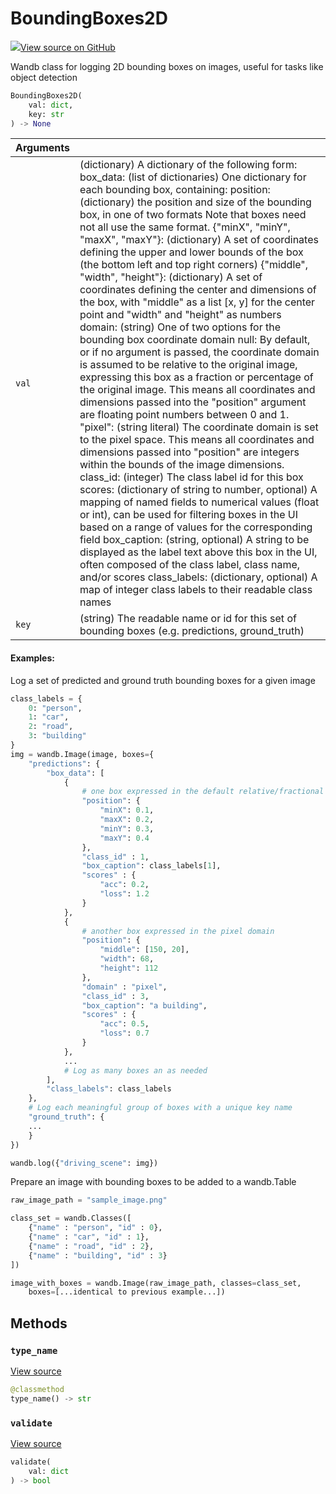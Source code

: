 # BoundingBoxes2D



[![](https://www.tensorflow.org/images/GitHub-Mark-32px.png)View source on GitHub](https://www.github.com/wandb/client/tree/v0.12.2/wandb/sdk/data_types.py#L1443-L1702)



Wandb class for logging 2D bounding boxes on images, useful for tasks like object detection

```python
BoundingBoxes2D(
    val: dict,
    key: str
) -> None
```





| Arguments |  |
| :--- | :--- |
|  `val` |  (dictionary) A dictionary of the following form: box_data: (list of dictionaries) One dictionary for each bounding box, containing: position: (dictionary) the position and size of the bounding box, in one of two formats Note that boxes need not all use the same format. {"minX", "minY", "maxX", "maxY"}: (dictionary) A set of coordinates defining the upper and lower bounds of the box (the bottom left and top right corners) {"middle", "width", "height"}: (dictionary) A set of coordinates defining the center and dimensions of the box, with "middle" as a list [x, y] for the center point and "width" and "height" as numbers domain: (string) One of two options for the bounding box coordinate domain null: By default, or if no argument is passed, the coordinate domain is assumed to be relative to the original image, expressing this box as a fraction or percentage of the original image. This means all coordinates and dimensions passed into the "position" argument are floating point numbers between 0 and 1. "pixel": (string literal) The coordinate domain is set to the pixel space. This means all coordinates and dimensions passed into "position" are integers within the bounds of the image dimensions. class_id: (integer) The class label id for this box scores: (dictionary of string to number, optional) A mapping of named fields to numerical values (float or int), can be used for filtering boxes in the UI based on a range of values for the corresponding field box_caption: (string, optional) A string to be displayed as the label text above this box in the UI, often composed of the class label, class name, and/or scores class_labels: (dictionary, optional) A map of integer class labels to their readable class names |
|  `key` |  (string) The readable name or id for this set of bounding boxes (e.g. predictions, ground_truth) |



#### Examples:

Log a set of predicted and ground truth bounding boxes for a given image
```python
class_labels = {
    0: "person",
    1: "car",
    2: "road",
    3: "building"
}
img = wandb.Image(image, boxes={
    "predictions": {
        "box_data": [
            {
                # one box expressed in the default relative/fractional domain
                "position": {
                    "minX": 0.1,
                    "maxX": 0.2,
                    "minY": 0.3,
                    "maxY": 0.4
                },
                "class_id" : 1,
                "box_caption": class_labels[1],
                "scores" : {
                    "acc": 0.2,
                    "loss": 1.2
                }
            },
            {
                # another box expressed in the pixel domain
                "position": {
                    "middle": [150, 20],
                    "width": 68,
                    "height": 112
                },
                "domain" : "pixel",
                "class_id" : 3,
                "box_caption": "a building",
                "scores" : {
                    "acc": 0.5,
                    "loss": 0.7
                }
            },
            ...
            # Log as many boxes an as needed
        ],
        "class_labels": class_labels
    },
    # Log each meaningful group of boxes with a unique key name
    "ground_truth": {
    ...
    }
})

wandb.log({"driving_scene": img})
```

Prepare an image with bounding boxes to be added to a wandb.Table
```python
raw_image_path = "sample_image.png"

class_set = wandb.Classes([
    {"name" : "person", "id" : 0},
    {"name" : "car", "id" : 1},
    {"name" : "road", "id" : 2},
    {"name" : "building", "id" : 3}
])

image_with_boxes = wandb.Image(raw_image_path, classes=class_set,
    boxes=[...identical to previous example...])
```


## Methods

<h3 id="type_name"><code>type_name</code></h3>

[View source](https://www.github.com/wandb/client/tree/v0.12.2/wandb/sdk/data_types.py#L1619-L1621)

```python
@classmethod
type_name() -> str
```




<h3 id="validate"><code>validate</code></h3>

[View source](https://www.github.com/wandb/client/tree/v0.12.2/wandb/sdk/data_types.py#L1623-L1684)

```python
validate(
    val: dict
) -> bool
```






